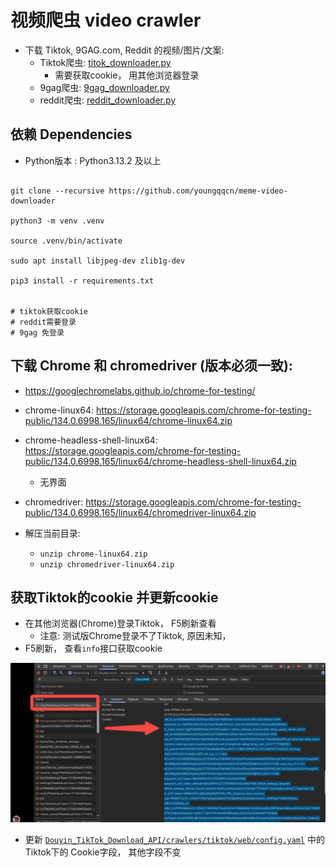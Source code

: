# 视频爬虫 video crawler
- 下载 Tiktok, 9GAG.com, Reddit 的视频/图片/文案:
  - Tiktok爬虫: [titok_downloader.py](./tiktok_downloader.py)
    - 需要获取cookie， 用其他浏览器登录
  - 9gag爬虫: [9gag_downloader.py](./9gag_downloader.py)
  - reddit爬虫: [reddit_downloader.py](./reddit_downloader.py)

## 依赖 Dependencies

- Python版本 :  Python3.13.2 及以上

```

git clone --recursive https://github.com/youngqqcn/meme-video-downloader

python3 -m venv .venv

source .venv/bin/activate

sudo apt install libjpeg-dev zlib1g-dev

pip3 install -r requirements.txt


# tiktok获取cookie
# reddit需要登录
# 9gag 免登录
```

## 下载 Chrome 和 chromedriver (版本必须一致):
  - https://googlechromelabs.github.io/chrome-for-testing/
  - chrome-linux64: https://storage.googleapis.com/chrome-for-testing-public/134.0.6998.165/linux64/chrome-linux64.zip
  - chrome-headless-shell-linux64: https://storage.googleapis.com/chrome-for-testing-public/134.0.6998.165/linux64/chrome-headless-shell-linux64.zip
    - 无界面
  - chromedriver: https://storage.googleapis.com/chrome-for-testing-public/134.0.6998.165/linux64/chromedriver-linux64.zip

- 解压当前目录:
  - `unzip chrome-linux64.zip`
  - `unzip chromedriver-linux64.zip`


## 获取Tiktok的cookie 并更新cookie

- 在其他浏览器(Chrome)登录Tiktok， F5刷新查看
  - 注意: 测试版Chrome登录不了Tiktok, 原因未知，
- F5刷新， 查看`info`接口获取cookie

![](./get_tiktok_cache.jpg)

- 更新 [`Douyin_TikTok_Download_API/crawlers/tiktok/web/config.yaml`](./Douyin_TikTok_Download_API/crawlers/tiktok/web/config.yaml) 中的 Tiktok下的 Cookie字段， 其他字段不变